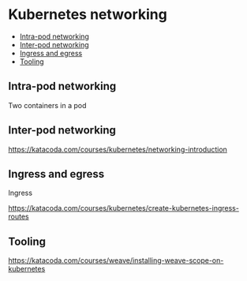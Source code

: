 # Kubernetes networking

- [Intra-pod networking](#intra-pod-networking)
- [Inter-pod networking](#inter-pod-networking)
- [Ingress and egress](#ingress-and-egress)
- [Tooling](#tooling)

## Intra-pod networking

Two containers in a pod

## Inter-pod networking

https://katacoda.com/courses/kubernetes/networking-introduction

## Ingress and egress

Ingress

https://katacoda.com/courses/kubernetes/create-kubernetes-ingress-routes


## Tooling

https://katacoda.com/courses/weave/installing-weave-scope-on-kubernetes